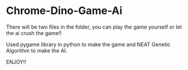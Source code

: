 # Chrome-Dino-Game-Ai
There will be two files in the folder, you can play the game yourself or let the ai crush the game!!

Used pygame library in python to make the game and NEAT Genetic Algorithm to make the AI.

ENJOY!!
